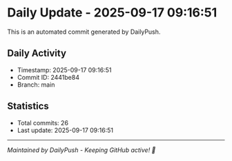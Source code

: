 # Daily Update - 2025-09-17 09:16:51

This is an automated commit generated by DailyPush.

## Daily Activity
- Timestamp: 2025-09-17 09:16:51
- Commit ID: 2441be84
- Branch: main

## Statistics
- Total commits: 26
- Last update: 2025-09-17 09:16:51

---
*Maintained by DailyPush - Keeping GitHub active! 🚀*
